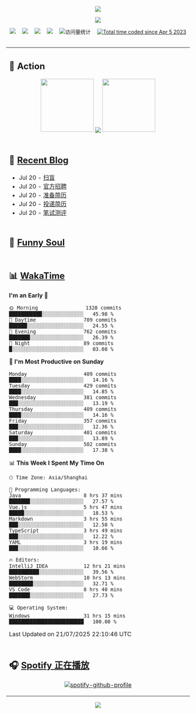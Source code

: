 <div align="center">

<img src="https://capsule-render.vercel.app/api?type=waving&color=timeGradient&height=300&&section=header&text=HI%20THERE!&fontSize=90&fontAlign=50&fontAlignY=30&desc=I%E2%80%99m%20@LI%20SIR%20%F0%9F%91%8B&descAlign=50&descSize=30&descAlignY=60&animation=twinkling" />

<div align="center">

  <!-- knock code pictures 敲代码的图片 -->
  <img order-radius="100px" src="https://img.lisir.me/image/my/001.gif"><br>

  <!-- profile logo 个人资料徽标 -->
  <div align="center">
    <a href="https://lisir.me/" title="点击跳转"><img src="https://img.shields.io/badge/Blog-%E4%B8%AA%E4%BA%BA%E5%8D%9A%E5%AE%A2-red"></a>&emsp;
    <a href="https://photo.lisir.me/" title="点击跳转"><img src="https://img.shields.io/badge/Photo-%E6%97%B6%E5%85%89%E7%9B%B8%E5%86%8C-blue"></a>&emsp;
    <a href="https://cloud.lisir.me/" title="点击跳转"><img src="https://img.shields.io/badge/Cloud%20Disk-%E6%88%91%E7%9A%84%E4%BA%91%E7%9B%98-green"></a>&emsp;
    <a href="https://nz.lisir.me/" title="点击跳转"><img src="https://img.shields.io/badge/%E5%93%AA%E5%90%92-%E7%9B%91%E6%8E%A7%E9%9D%A2%E6%9D%BF-blueviolet"></a>&emsp;
    <!-- visitor -->
    <img src="https://komarev.com/ghpvc/?username=wkwbk&label=Views&color=orange&style=flat" alt="访问量统计" />&emsp;
    <a href="https://wakatime.com/@2237354f-824a-4472-ae76-c1eca96c8908"><img src="https://wakatime.com/badge/user/2237354f-824a-4472-ae76-c1eca96c8908.svg" alt="Total time coded since Apr 5 2023" /></a>
  </div>

</div>

<br>

<div align="center">

<table>

<tr><td>

## 🚀 Action

<!-- github-readme-streak-stats 连续提交代码天数记录 -->
<div align="center">
  <img width="145" src="https://img.lisir.me/image/my/002.png">
  <img align="center" src="https://github-readme-stats.vercel.app/api?username=wkwbk&show_icons=true&theme=transparent">
  <img width="145" src="https://img.lisir.me/image/my/001.png">
</div>

<br>

</td></tr>

<tr><td>

<!-- 近期博客 -->
## 📃 [Recent Blog](https://lisir.me/)

<!-- feed start -->
- Jul 20 - [扫盲](https://lisir.me/Notes/Job/00.扫盲)
- Jul 20 - [官方招聘](https://lisir.me/Notes/Job/01.官方招聘)
- Jul 20 - [准备简历](https://lisir.me/Notes/Job/求职指南/00.准备简历)
- Jul 20 - [投递简历](https://lisir.me/Notes/Job/求职指南/01.投递简历)
- Jul 20 - [笔试测评](https://lisir.me/Notes/Job/求职指南/02.笔试测评)
<!-- feed end -->

</td></tr>

<tr><td>

<!-- 豆瓣 -->
## 🤾 [Funny Soul](https://movie.douban.com/people/li778057151)

<!-- START_SECTION:douban -->

<!-- END_SECTION:douban -->

</td></tr>

<tr><td>

<!-- wakatime 统计 -->
## 📊 [WakaTime](https://wakatime.com/@wkwbk)

<!--START_SECTION:waka-->
**I'm an Early 🐤** 

```text
🌞 Morning                1328 commits        ███████████░░░░░░░░░░░░░░   45.98 % 
🌆 Daytime                709 commits         ██████░░░░░░░░░░░░░░░░░░░   24.55 % 
🌃 Evening                762 commits         ███████░░░░░░░░░░░░░░░░░░   26.39 % 
🌙 Night                  89 commits          █░░░░░░░░░░░░░░░░░░░░░░░░   03.08 % 
```
📅 **I'm Most Productive on Sunday** 

```text
Monday                   409 commits         ████░░░░░░░░░░░░░░░░░░░░░   14.16 % 
Tuesday                  429 commits         ████░░░░░░░░░░░░░░░░░░░░░   14.85 % 
Wednesday                381 commits         ███░░░░░░░░░░░░░░░░░░░░░░   13.19 % 
Thursday                 409 commits         ████░░░░░░░░░░░░░░░░░░░░░   14.16 % 
Friday                   357 commits         ███░░░░░░░░░░░░░░░░░░░░░░   12.36 % 
Saturday                 401 commits         ███░░░░░░░░░░░░░░░░░░░░░░   13.89 % 
Sunday                   502 commits         ████░░░░░░░░░░░░░░░░░░░░░   17.38 % 
```


📊 **This Week I Spent My Time On** 

```text
🕑︎ Time Zone: Asia/Shanghai

💬 Programming Languages: 
Java                     8 hrs 37 mins       ███████░░░░░░░░░░░░░░░░░░   27.57 % 
Vue.js                   5 hrs 47 mins       █████░░░░░░░░░░░░░░░░░░░░   18.53 % 
Markdown                 3 hrs 55 mins       ███░░░░░░░░░░░░░░░░░░░░░░   12.58 % 
TypeScript               3 hrs 49 mins       ███░░░░░░░░░░░░░░░░░░░░░░   12.22 % 
YAML                     3 hrs 19 mins       ███░░░░░░░░░░░░░░░░░░░░░░   10.66 % 

🔥 Editors: 
IntelliJ IDEA            12 hrs 21 mins      ██████████░░░░░░░░░░░░░░░   39.56 % 
WebStorm                 10 hrs 13 mins      ████████░░░░░░░░░░░░░░░░░   32.71 % 
VS Code                  8 hrs 40 mins       ███████░░░░░░░░░░░░░░░░░░   27.73 % 

💻 Operating System: 
Windows                  31 hrs 15 mins      █████████████████████████   100.00 % 
```


 Last Updated on 21/07/2025 22:10:46 UTC
<!--END_SECTION:waka-->

</td></tr>

<tr><td>

## 🎧 [Spotify 正在播放](https://open.spotify.com/user/31s4ftvnfnus65uynvxmxu7rkfom)

<div align="center">

  [![spotify-github-profile](https://spotify-github-profile.kittinanx.com/api/view?uid=31s4ftvnfnus65uynvxmxu7rkfom&cover_image=true&theme=default&show_offline=true&background_color=121212&interchange=true&bar_color_cover=true)](https://spotify-github-profile.kittinanx.com/api/view?uid=31s4ftvnfnus65uynvxmxu7rkfom&redirect=true)

</div>

</td></tr>

</table>

</div>

<img src="https://capsule-render.vercel.app/api?type=waving&color=timeGradient&height=300&&section=footer&text=THE%20END!&fontSize=90&fontAlign=50&fontAlignY=70&desc=Hope%20your%20program%20is%20bug-free!&descAlign=50&descSize=30&descAlignY=40&animation=twinkling" />

</div>
